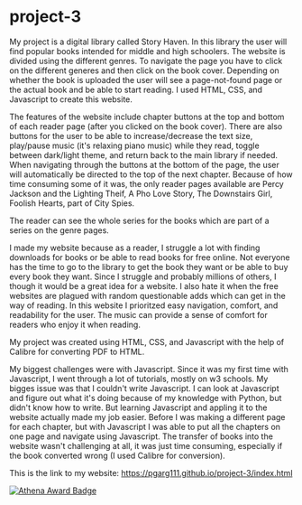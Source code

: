 # project-3

My project is a digital library called Story Haven. In this library the user will find popular books intended for middle and high schoolers. The website is divided using the different genres. To navigate the page you have to click on the different generes and then click on the book cover. Depending on whether the book is uploaded the user will see a page-not-found page or the actual book and be able to start reading. I used HTML, CSS, and Javascript to create this website. 

The features of the website include chapter buttons at the top and bottom of each reader page (after you clicked on the book cover). There are also buttons for the user to be able to increase/decrease the text size, play/pause music (it's relaxing piano music) while they read, toggle between dark/light theme, and return back to the main library if needed. When navigating through the buttons at the bottom of the page, the user will automatically be directed to the top of the next chapter. Because of how time consuming some of it was, the only reader pages available are 
Percy Jackson and the Lighting Theif, 
A Pho Love Story, 
The Downstairs Girl, 
Foolish Hearts, 
part of City Spies. 

The reader can see the whole series for the books which are part of a series on the genre pages. 

I made my website because as a reader, I struggle a lot with finding downloads for books or be able to read books for free online. Not everyone has the time to go to the library to get the book they want or be able to buy every book they want. Since I struggle and probably millions of others, I though it would be a great idea for a website. I also hate it when the free websites are plagued with random questionable adds which can get in the way of reading. In this website I prioritzed easy navigation, comfort, and readability for the user. The music can provide a sense of comfort for readers who enjoy it when reading. 

My project was created using HTML, CSS, and Javascript with the help of Calibre for converting PDF to HTML. 

My biggest challenges were with Javascript. Since it was my first time with Javascript, I went through a lot of tutorials, mostly on w3 schools. My bigges issue was that I couldn't write Javascript. I can look at Javascript and figure out what it's doing because of my knowledge with Python, but didn't know how to write. But learning Javascript and appling it to the website actually made my job easier. Before I was making a different page for each chapter, but with Javascript I was able to put all the chapters on one page and navigate using Javascript. The transfer of books into the website wasn't challenging at all, it was just time consuming, especially if the book converted wrong (I used Calibre for conversion). 

This is the link to my website: https://pgarg111.github.io/project-3/index.html

[![Athena Award Badge](https://img.shields.io/endpoint?url=https%3A%2F%2Faward.athena.hackclub.com%2Fapi%2Fbadge)](https://award.athena.hackclub.com?utm_source=readme)
